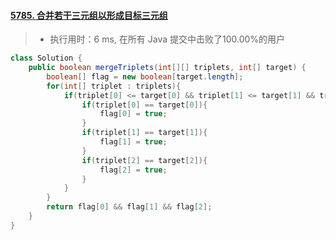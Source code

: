 #### [5785. 合并若干三元组以形成目标三元组](https://leetcode-cn.com/problems/merge-triplets-to-form-target-triplet/)

> - 执行用时：6 ms, 在所有 Java 提交中击败了100.00%的用户

```java
class Solution {
    public boolean mergeTriplets(int[][] triplets, int[] target) {
        boolean[] flag = new boolean[target.length];
        for(int[] triplet : triplets){
            if(triplet[0] <= target[0] && triplet[1] <= target[1] && triplet[2] <= target[2]){
                if(triplet[0] == target[0]){
                    flag[0] = true;
                }
                if(triplet[1] == target[1]){
                    flag[1] = true;
                }
                if(triplet[2] == target[2]){
                    flag[2] = true;
                }
            }
        }
        return flag[0] && flag[1] && flag[2];
    }
}
```

